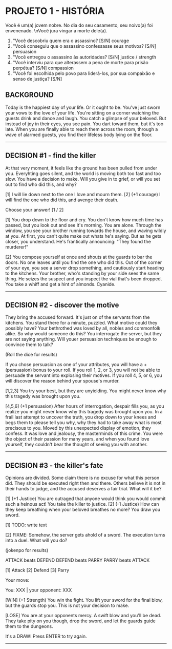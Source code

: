 # **PROJETO 1** - HISTÓRIA

Você é um(a) jovem nobre. No dia do seu casamento, seu noivo(a) foi envenenado. \nVocê jura vingar a morte dele(a).


1.  "Você descobriu quem era o assassino? [S/N] courage
2.  "Você conseguiu que o assassino confessasse seus motivos? [S/N] persuasion
3.  "Você entregou o assassino às autoridades? [S/N] justice / strength
4.  "Você interviu para que alterassem a pena de morte para prisão perpétua? [S/N] compassion
5.  "Você foi escolhida pelo povo para liderá-los, por sua compaixão e senso de justiça? [S/N] 

## **BACKGROUND**

Today is the happiest day of your life. Or it ought to be. You've just sworn your vows to the love of your life. 
You're sitting on a corner watching the guests drink and dance and laugh. You catch a glimpse of your beloved. 
But instead of joy in their eyes, you see pain. You dart toward them, but it's too late.
When you are finally able to reach them across the room, through a wave of alarmed guests, you find their lifeless body lying on the floor.

------------------------------

## **DECISION #1** - find the killer

At that very moment, it feels like the ground has been pulled from under you. 
Everyhting goes silent, and the world is moving both too fast and too slow. You have a decision to make.
Will you give in to grief, or will you set out to find who did this, and why?

[1] I will lie down next to the one I love and mourn them. 
[2] (+1 courage) I will find the one who did this, and avenge their death. 

Choose your answer! [1 / 2]

[1] You drop down to the floor and cry. You don't know how much time has passed, but you look out and see it's morning. 
You are alone. Through the window, you see your brother running towards the house, and waving wildly at you.
At first, you can't quite make out whats he's saying. But as he gets closer, you understand. He's frantically announcing: "They found the murderer!"

[2] You compose yourself at once and shouts at the guards to bar the doors. No one leaves until you find the one who did this.
Out of the corner of your eye, you see a server drop something, and cautiously start heading to the kitchens.
Your brother, who's standing by your side sees the same thing. He seizes the suspect and you inspect the vial that's been dropped.
You take a whiff and get a hint of almonds. Cyanide. 

------------------------------

## **DECISION #2** - discover the motive

They bring the accused forward. It's just on of the servants from the kitchens. You stand there for a minute, puzzled.
What motive could they possibly have? Your bethrothed was loved by all, nobles and commonfolk alike. So why would someone do this?
You interrogate the server, but they are not saying anything. Will youer persuasion techniques be enough to convince them to talk?

(Roll the dice for results)

If you chose persuasion as one of your attributes, you will have a +(persuasion) bonus to your roll.
If you roll 1, 2, or 3, you will not be able to persuade the servant into explosing their motives.
If you roll 4, 5, or 6, you will discover the reason behind your spouse's murder.

[1,2,3] You try your best, but they are unyielding. You might never know why this tragedy was brought upon you.

[4,5,6] (+1 persuasion) After hours of interrogation, despair fills you, as you realize you might never know why this tragedy was brought upon you.
In a frail last attempt to uncover the truth, you drop down to your knees and begs them to please tell you why, why they had to take away what is most precisous to you.
Moved by this unexpected display of emotion, they confess. It was love and jealousy, the masterminds of this crime.
You were the object of their passion for many years, and when you found love yourself, they couldn't bear the thought of seeing you with another.

------------------------------

## **DECISION #3** - the killer's fate

Opinions are divided. Some claim there is no excuse for what this person did. They should be executed right then and there.
Others believe it is not in their hands to judge, and the accused deserves a fair trial. What will it be?

[1] (+1 Justice) You are outraged that anyone would think you would commit such a heinous act! You take the killer to justice.
[2] (-1 Justice) How can they keep breathing when your beloved breathes no more? You draw you sword.

[1] TODO: write text

[2] FIXME: Somehow, the server gets ahold of a sword. The execution turns into a duel. What will you do?

(jokenpo for results)

ATTACK beats DEFEND
DEFEND beats PARRY
PARRY beats ATTACK

[1] Attack
[2] Defend
[3] Parry

Your move: 

You: XXX | your opponent: XXX

[WIN] (+1 Strength) You win the fight. You lift your sword for the final blow, but the guards stop you. This is not your decision to make.

[LOSE] You are at your opponents mercy. A swift blow and you'll be dead. They take pity on you though, drop the sword, and let the guards guide them to the dungeons.

It's a DRAW! 
Press ENTER to try again.

---